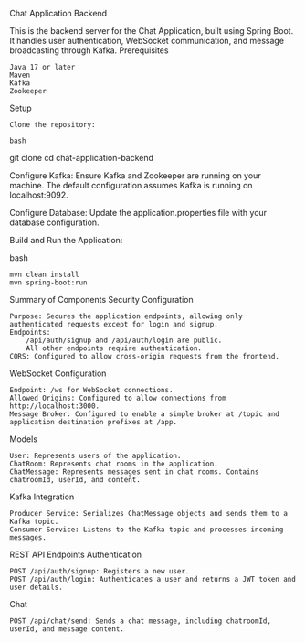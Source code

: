 Chat Application Backend

This is the backend server for the Chat Application, built using Spring Boot. It handles user authentication, WebSocket communication, and message broadcasting through Kafka.
Prerequisites

    Java 17 or later
    Maven
    Kafka
    Zookeeper

Setup

    Clone the repository:

    bash

git clone <repository-url>
cd chat-application-backend

Configure Kafka: Ensure Kafka and Zookeeper are running on your machine. The default configuration assumes Kafka is running on localhost:9092.

Configure Database: Update the application.properties file with your database configuration.

Build and Run the Application:

bash

    mvn clean install
    mvn spring-boot:run

Summary of Components
Security Configuration

    Purpose: Secures the application endpoints, allowing only authenticated requests except for login and signup.
    Endpoints:
        /api/auth/signup and /api/auth/login are public.
        All other endpoints require authentication.
    CORS: Configured to allow cross-origin requests from the frontend.

WebSocket Configuration

    Endpoint: /ws for WebSocket connections.
    Allowed Origins: Configured to allow connections from http://localhost:3000.
    Message Broker: Configured to enable a simple broker at /topic and application destination prefixes at /app.

Models

    User: Represents users of the application.
    ChatRoom: Represents chat rooms in the application.
    ChatMessage: Represents messages sent in chat rooms. Contains chatroomId, userId, and content.

Kafka Integration

    Producer Service: Serializes ChatMessage objects and sends them to a Kafka topic.
    Consumer Service: Listens to the Kafka topic and processes incoming messages.

REST API Endpoints
Authentication

    POST /api/auth/signup: Registers a new user.
    POST /api/auth/login: Authenticates a user and returns a JWT token and user details.

Chat

    POST /api/chat/send: Sends a chat message, including chatroomId, userId, and message content.
